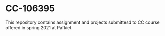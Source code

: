 # CC-106395
This repository contains assignment and projects submittesd to CC course offered in spring 2021 at Pafkiet.
